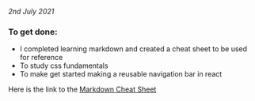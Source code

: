 *2nd July 2021* 

### To get done:

- I completed learning markdown and created a cheat sheet to be used for reference
- To study css fundamentals
- To make get started making a reusable navigation bar in react

Here is the link to the [Markdown Cheat Sheet](Cheatsheet/CheatSheet.md)

